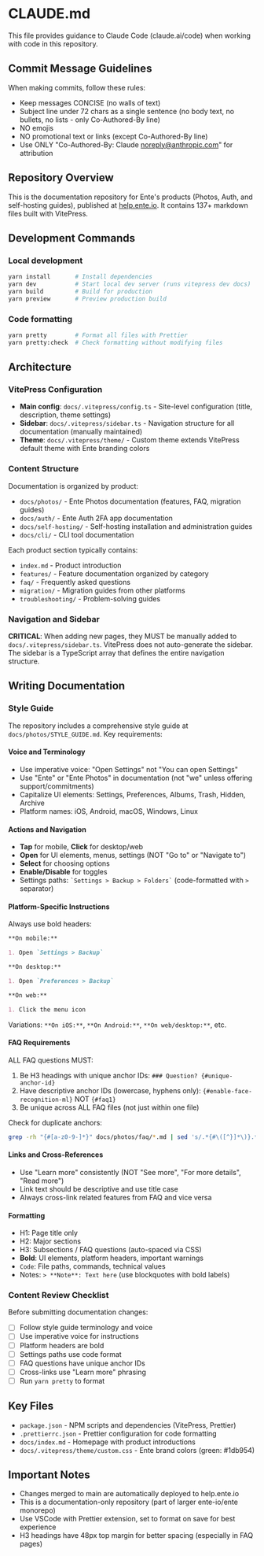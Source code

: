 # CLAUDE.md

This file provides guidance to Claude Code (claude.ai/code) when working with code in this repository.

## Commit Message Guidelines

When making commits, follow these rules:

- Keep messages CONCISE (no walls of text)
- Subject line under 72 chars as a single sentence (no body text, no bullets, no lists - only Co-Authored-By line)
- NO emojis
- NO promotional text or links (except Co-Authored-By line)
- Use ONLY "Co-Authored-By: Claude <noreply@anthropic.com>" for attribution

## Repository Overview

This is the documentation repository for Ente's products (Photos, Auth, and self-hosting guides), published at [help.ente.io](https://help.ente.io). It contains 137+ markdown files built with VitePress.

## Development Commands

### Local development

```bash
yarn install       # Install dependencies
yarn dev           # Start local dev server (runs vitepress dev docs)
yarn build         # Build for production
yarn preview       # Preview production build
```

### Code formatting

```bash
yarn pretty        # Format all files with Prettier
yarn pretty:check  # Check formatting without modifying files
```

## Architecture

### VitePress Configuration

- **Main config**: `docs/.vitepress/config.ts` - Site-level configuration (title, description, theme settings)
- **Sidebar**: `docs/.vitepress/sidebar.ts` - Navigation structure for all documentation (manually maintained)
- **Theme**: `docs/.vitepress/theme/` - Custom theme extends VitePress default theme with Ente branding colors

### Content Structure

Documentation is organized by product:

- `docs/photos/` - Ente Photos documentation (features, FAQ, migration guides)
- `docs/auth/` - Ente Auth 2FA app documentation
- `docs/self-hosting/` - Self-hosting installation and administration guides
- `docs/cli/` - CLI tool documentation

Each product section typically contains:

- `index.md` - Product introduction
- `features/` - Feature documentation organized by category
- `faq/` - Frequently asked questions
- `migration/` - Migration guides from other platforms
- `troubleshooting/` - Problem-solving guides

### Navigation and Sidebar

**CRITICAL**: When adding new pages, they MUST be manually added to `docs/.vitepress/sidebar.ts`. VitePress does not auto-generate the sidebar. The sidebar is a TypeScript array that defines the entire navigation structure.

## Writing Documentation

### Style Guide

The repository includes a comprehensive style guide at `docs/photos/STYLE_GUIDE.md`. Key requirements:

#### Voice and Terminology

- Use imperative voice: "Open Settings" not "You can open Settings"
- Use "Ente" or "Ente Photos" in documentation (not "we" unless offering support/commitments)
- Capitalize UI elements: Settings, Preferences, Albums, Trash, Hidden, Archive
- Platform names: iOS, Android, macOS, Windows, Linux

#### Actions and Navigation

- **Tap** for mobile, **Click** for desktop/web
- **Open** for UI elements, menus, settings (NOT "Go to" or "Navigate to")
- **Select** for choosing options
- **Enable/Disable** for toggles
- Settings paths: `` `Settings > Backup > Folders` `` (code-formatted with `>` separator)

#### Platform-Specific Instructions

Always use bold headers:

```markdown
**On mobile:**

1. Open `Settings > Backup`

**On desktop:**

1. Open `Preferences > Backup`

**On web:**

1. Click the menu icon
```

Variations: `**On iOS:**`, `**On Android:**`, `**On web/desktop:**`, etc.

#### FAQ Requirements

ALL FAQ questions MUST:

1. Be H3 headings with unique anchor IDs: `### Question? {#unique-anchor-id}`
2. Have descriptive anchor IDs (lowercase, hyphens only): `{#enable-face-recognition-ml}` NOT `{#faq1}`
3. Be unique across ALL FAQ files (not just within one file)

Check for duplicate anchors:

```bash
grep -rh "{#[a-z0-9-]*}" docs/photos/faq/*.md | sed 's/.*{#\([^}]*\)}.*/\1/' | sort | uniq -d
```

#### Links and Cross-References

- Use "Learn more" consistently (NOT "See more", "For more details", "Read more")
- Link text should be descriptive and use title case
- Always cross-link related features from FAQ and vice versa

#### Formatting

- H1: Page title only
- H2: Major sections
- H3: Subsections / FAQ questions (auto-spaced via CSS)
- **Bold**: UI elements, platform headers, important warnings
- `Code`: File paths, commands, technical values
- Notes: `> **Note**: Text here` (use blockquotes with bold labels)

### Content Review Checklist

Before submitting documentation changes:

- [ ] Follow style guide terminology and voice
- [ ] Use imperative voice for instructions
- [ ] Platform headers are bold
- [ ] Settings paths use code format
- [ ] FAQ questions have unique anchor IDs
- [ ] Cross-links use "Learn more" phrasing
- [ ] Run `yarn pretty` to format

## Key Files

- `package.json` - NPM scripts and dependencies (VitePress, Prettier)
- `.prettierrc.json` - Prettier configuration for code formatting
- `docs/index.md` - Homepage with product introductions
- `docs/.vitepress/theme/custom.css` - Ente brand colors (green: #1db954)

## Important Notes

- Changes merged to main are automatically deployed to help.ente.io
- This is a documentation-only repository (part of larger ente-io/ente monorepo)
- Use VSCode with Prettier extension, set to format on save for best experience
- H3 headings have 48px top margin for better spacing (especially in FAQ pages)
